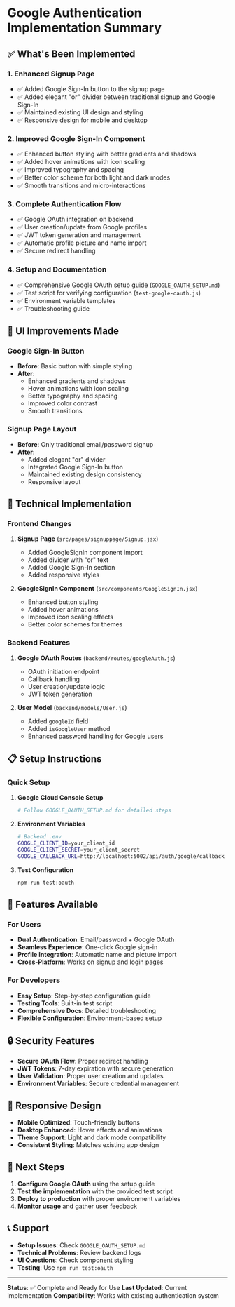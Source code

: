 # Google Authentication Implementation Summary

## ✅ What's Been Implemented

### 1. **Enhanced Signup Page**
- ✅ Added Google Sign-In button to the signup page
- ✅ Added elegant "or" divider between traditional signup and Google Sign-In
- ✅ Maintained existing UI design and styling
- ✅ Responsive design for mobile and desktop

### 2. **Improved Google Sign-In Component**
- ✅ Enhanced button styling with better gradients and shadows
- ✅ Added hover animations with icon scaling
- ✅ Improved typography and spacing
- ✅ Better color scheme for both light and dark modes
- ✅ Smooth transitions and micro-interactions

### 3. **Complete Authentication Flow**
- ✅ Google OAuth integration on backend
- ✅ User creation/update from Google profiles
- ✅ JWT token generation and management
- ✅ Automatic profile picture and name import
- ✅ Secure redirect handling

### 4. **Setup and Documentation**
- ✅ Comprehensive Google OAuth setup guide (`GOOGLE_OAUTH_SETUP.md`)
- ✅ Test script for verifying configuration (`test-google-oauth.js`)
- ✅ Environment variable templates
- ✅ Troubleshooting guide

## 🎨 UI Improvements Made

### Google Sign-In Button
- **Before**: Basic button with simple styling
- **After**: 
  - Enhanced gradients and shadows
  - Hover animations with icon scaling
  - Better typography and spacing
  - Improved color contrast
  - Smooth transitions

### Signup Page Layout
- **Before**: Only traditional email/password signup
- **After**:
  - Added elegant "or" divider
  - Integrated Google Sign-In button
  - Maintained existing design consistency
  - Responsive layout

## 🔧 Technical Implementation

### Frontend Changes
1. **Signup Page** (`src/pages/signuppage/Signup.jsx`)
   - Added GoogleSignIn component import
   - Added divider with "or" text
   - Added Google Sign-In section
   - Added responsive styles

2. **GoogleSignIn Component** (`src/components/GoogleSignIn.jsx`)
   - Enhanced button styling
   - Added hover animations
   - Improved icon scaling effects
   - Better color schemes for themes

### Backend Features
1. **Google OAuth Routes** (`backend/routes/googleAuth.js`)
   - OAuth initiation endpoint
   - Callback handling
   - User creation/update logic
   - JWT token generation

2. **User Model** (`backend/models/User.js`)
   - Added `googleId` field
   - Added `isGoogleUser` method
   - Enhanced password handling for Google users

## 📋 Setup Instructions

### Quick Setup
1. **Google Cloud Console Setup**
   ```bash
   # Follow GOOGLE_OAUTH_SETUP.md for detailed steps
   ```

2. **Environment Variables**
   ```bash
   # Backend .env
   GOOGLE_CLIENT_ID=your_client_id
   GOOGLE_CLIENT_SECRET=your_client_secret
   GOOGLE_CALLBACK_URL=http://localhost:5002/api/auth/google/callback
   ```

3. **Test Configuration**
   ```bash
   npm run test:oauth
   ```

## 🚀 Features Available

### For Users
- **Dual Authentication**: Email/password + Google OAuth
- **Seamless Experience**: One-click Google sign-in
- **Profile Integration**: Automatic name and picture import
- **Cross-Platform**: Works on signup and login pages

### For Developers
- **Easy Setup**: Step-by-step configuration guide
- **Testing Tools**: Built-in test script
- **Comprehensive Docs**: Detailed troubleshooting
- **Flexible Configuration**: Environment-based setup

## 🔒 Security Features

- **Secure OAuth Flow**: Proper redirect handling
- **JWT Tokens**: 7-day expiration with secure generation
- **User Validation**: Proper user creation and updates
- **Environment Variables**: Secure credential management

## 📱 Responsive Design

- **Mobile Optimized**: Touch-friendly buttons
- **Desktop Enhanced**: Hover effects and animations
- **Theme Support**: Light and dark mode compatibility
- **Consistent Styling**: Matches existing app design

## 🎯 Next Steps

1. **Configure Google OAuth** using the setup guide
2. **Test the implementation** with the provided test script
3. **Deploy to production** with proper environment variables
4. **Monitor usage** and gather user feedback

## 📞 Support

- **Setup Issues**: Check `GOOGLE_OAUTH_SETUP.md`
- **Technical Problems**: Review backend logs
- **UI Questions**: Check component styling
- **Testing**: Use `npm run test:oauth`

---

**Status**: ✅ Complete and Ready for Use
**Last Updated**: Current implementation
**Compatibility**: Works with existing authentication system
